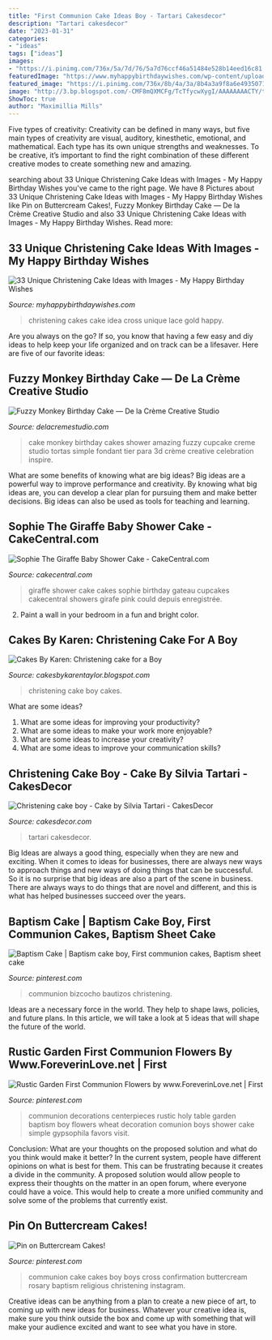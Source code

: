 ```yaml
---
title: "First Communion Cake Ideas Boy - Tartari Cakesdecor"
description: "Tartari cakesdecor"
date: "2023-01-31"
categories:
- "ideas"
tags: ["ideas"]
images:
- "https://i.pinimg.com/736x/5a/7d/76/5a7d76ccf46a51484e528b14eed16c81.jpg?b=t"
featuredImage: "https://www.myhappybirthdaywishes.com/wp-content/uploads/2016/09/great-idea-for-christening-cakes-for-girls.jpg"
featured_image: "https://i.pinimg.com/736x/8b/4a/3a/8b4a3a9f8a6e49350716178d550a1df4.jpg"
image: "http://3.bp.blogspot.com/-CMF8mQXMCFg/TcTfycwXygI/AAAAAAAACTY/turGJn4eNHU/s1600/DSCF8556.JPG"
ShowToc: true
author: "Maximillia Mills"
---
```



Five types of creativity:
Creativity can be defined in many ways, but five main types of creativity are visual, auditory, kinesthetic, emotional, and mathematical. Each type has its own unique strengths and weaknesses. To be creative, it’s important to find the right combination of these different creative modes to create something new and amazing.

	

		
searching about 33 Unique Christening Cake Ideas with Images - My Happy Birthday Wishes you've came to the right page. We have 8 Pictures about 33 Unique Christening Cake Ideas with Images - My Happy Birthday Wishes like Pin on Buttercream Cakes!, Fuzzy Monkey Birthday Cake — De la Crème Creative Studio and also 33 Unique Christening Cake Ideas with Images - My Happy Birthday Wishes. Read more:
		
    
## 33 Unique Christening Cake Ideas With Images - My Happy Birthday Wishes

<img loading=lazy src="https://www.myhappybirthdaywishes.com/wp-content/uploads/2016/09/great-idea-for-christening-cakes-for-girls.jpg" onerror="this.onerror=null;this.src='https://tse2.mm.bing.net/th?id=OIP.4GkBBSdXgbq6K_tiDqAgzwHaLH&amp;pid=15.1';" alt="33 Unique Christening Cake Ideas with Images - My Happy Birthday Wishes">

_Source: myhappybirthdaywishes.com_

>christening cakes cake idea cross unique lace gold happy. 

	

Are you always on the go? If so, you know that having a few easy and diy ideas to help keep your life organized and on track can be a lifesaver. Here are five of our favorite ideas: 

    
## Fuzzy Monkey Birthday Cake — De La Crème Creative Studio

<img loading=lazy src="http://static1.squarespace.com/static/55077c4be4b0f11bacb25666/t/57374a190442629b019a5bfd/1463241252617/FuzzyMonkeyCake_05.jpg?format=1000w" onerror="this.onerror=null;this.src='https://tse1.mm.bing.net/th?id=OIP.VeT5NgmE95Tliz2XfDEbowHaKX&amp;pid=15.1';" alt="Fuzzy Monkey Birthday Cake — De la Crème Creative Studio">

_Source: delacremestudio.com_

>cake monkey birthday cakes shower amazing fuzzy cupcake creme studio tortas simple fondant tier para 3d crème creative celebration inspire. 

	

What are some benefits of knowing what are big ideas?
Big ideas are a powerful way to improve performance and creativity. By knowing what big ideas are, you can develop a clear plan for pursuing them and make better decisions. Big ideas can also be used as tools for teaching and learning.

    
## Sophie The Giraffe Baby Shower Cake - CakeCentral.com

<img loading=lazy src="https://cdn001.cakecentral.com/gallery/2015/03/900_10286318pq_sophie-the-giraffe-baby-shower-cake.jpg" onerror="this.onerror=null;this.src='https://tse3.mm.bing.net/th?id=OIP.HJV1jVYSHncqrZzutPmpcwHaLI&amp;pid=15.1';" alt="Sophie The Giraffe Baby Shower Cake - CakeCentral.com">

_Source: cakecentral.com_

>giraffe shower cake cakes sophie birthday gateau cupcakes cakecentral showers girafe pink could depuis enregistrée. 

	

2. Paint a wall in your bedroom in a fun and bright color.

    
## Cakes By Karen: Christening Cake For A Boy

<img loading=lazy src="http://3.bp.blogspot.com/-CMF8mQXMCFg/TcTfycwXygI/AAAAAAAACTY/turGJn4eNHU/s1600/DSCF8556.JPG" onerror="this.onerror=null;this.src='https://tse4.mm.bing.net/th?id=OIP.pJVhG8wPBjK8SzUGLoOcHgHaJ4&amp;pid=15.1';" alt="Cakes By Karen: Christening cake for a Boy">

_Source: cakesbykarentaylor.blogspot.com_

>christening cake boy cakes. 

	

What are some ideas?
1. What are some ideas for improving your productivity?
2. What are some ideas to make your work more enjoyable?
3. What are some ideas to increase your creativity?
4. What are some ideas to improve your communication skills?

    
## Christening Cake Boy - Cake By Silvia Tartari - CakesDecor

<img loading=lazy src="https://pic.cakesdecor.com/m/otjn8vb3mwoy4a662txs.jpg" onerror="this.onerror=null;this.src='https://tse4.mm.bing.net/th?id=OIP.Ep1p8xzlXHcly-geqDXTqgHaJ3&amp;pid=15.1';" alt="Christening cake boy - Cake by Silvia Tartari - CakesDecor">

_Source: cakesdecor.com_

>tartari cakesdecor. 

	

Big Ideas are always a good thing, especially when they are new and exciting. When it comes to ideas for businesses, there are always new ways to approach things and new ways of doing things that can be successful. So it is no surprise that big ideas are also a part of the scene in business. There are always ways to do things that are novel and different, and this is what has helped businesses succeed over the years.

    
## Baptism Cake | Baptism Cake Boy, First Communion Cakes, Baptism Sheet Cake

<img loading=lazy src="https://i.pinimg.com/736x/c4/1c/b7/c41cb79acba57113ef28f959b6dc68fc.jpg" onerror="this.onerror=null;this.src='https://tse2.mm.bing.net/th?id=OIP.zECj18DsfY-8saSa2lIMuAHaNK&amp;pid=15.1';" alt="Baptism Cake | Baptism cake boy, First communion cakes, Baptism sheet cake">

_Source: pinterest.com_

>communion bizcocho bautizos christening. 

	

Ideas are a necessary force in the world. They help to shape laws, policies, and future plans. In this article, we will take a look at 5 ideas that will shape the future of the world.

    
## Rustic Garden First Communion Flowers By Www.ForeverinLove.net | First

<img loading=lazy src="https://i.pinimg.com/736x/5a/7d/76/5a7d76ccf46a51484e528b14eed16c81.jpg?b=t" onerror="this.onerror=null;this.src='https://tse4.mm.bing.net/th?id=OIP.8ol5IXbuz8_TOO-lfA13XgHaJ3&amp;pid=15.1';" alt="Rustic Garden First Communion Flowers by www.ForeverinLove.net | First">

_Source: pinterest.com_

>communion decorations centerpieces rustic holy table garden baptism boy flowers wheat decoration comunion boys shower cake simple gypsophila favors visit. 

	

Conclusion: What are your thoughts on the proposed solution and what do you think would make it better?
In the current system, people have different opinions on what is best for them. This can be frustrating because it creates a divide in the community. A proposed solution would allow people to express their thoughts on the matter in an open forum, where everyone could have a voice. This would help to create a more unified community and solve some of the problems that currently exist.

    
## Pin On Buttercream Cakes!

<img loading=lazy src="https://i.pinimg.com/736x/8b/4a/3a/8b4a3a9f8a6e49350716178d550a1df4.jpg" onerror="this.onerror=null;this.src='https://tse2.mm.bing.net/th?id=OIP.BzJjwxA_qjytUBWV1xNloQHaJ4&amp;pid=15.1';" alt="Pin on Buttercream Cakes!">

_Source: pinterest.com_

>communion cake cakes boy boys cross confirmation buttercream rosary baptism religious christening instagram. 

	

Creative ideas can be anything from a plan to create a new piece of art, to coming up with new ideas for business. Whatever your creative idea is, make sure you think outside the box and come up with something that will make your audience excited and want to see what you have in store.


